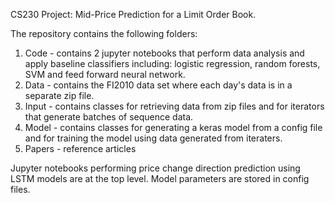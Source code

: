 CS230 Project: Mid-Price Prediction for a Limit Order Book. 

The repository contains the following folders:
1. Code - contains 2 jupyter notebooks that perform data analysis and apply baseline classifiers including: logistic regression, random forests, SVM and feed forward neural network.
2. Data - contains the FI2010 data set where each day's data is in a separate zip file.
3. Input - contains classes for retrieving data from zip files and for iterators that generate batches of sequence data.
4. Model - contains classes for generating a keras model from a config file and for training the model using data generated from iteraters.
5. Papers - reference articles

Jupyter notebooks performing price change direction prediction using LSTM models are at the top level. Model parameters are stored in config files.
